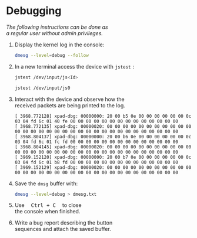 # Debugging

*The following instructions can be done as* <br>
*a regular user without admin privileges.*

1. Display the kernel log in the console:

    ```sh
    dmesg --level=debug --follow
    ```

2. In a new terminal access the device with `jstest` :

    ```sh
    jstest /dev/input/js<Id>
    ```
    
    ```sh
    jstest /dev/input/js0
    ```

3. Interact with the device and observe how the <br>
   received packets are being printed to the log.

    ```
    [ 3968.772128] xpad-dbg: 00000000: 20 00 b5 0e 00 00 00 00 00 00 0c 03 04 fd 6c 01 40 fe 00 00 00 00 00 00 00 00 00 00 00 00 00 00
    [ 3968.772135] xpad-dbg: 00000020: 00 00 00 00 00 00 00 00 00 00 00 00 00 00 00 00 00 00 00 00 00 00 00 00 00 00 00 00 00 00 00 00
    [ 3968.804137] xpad-dbg: 00000000: 20 00 b6 0e 00 00 00 00 00 00 0c 03 04 fd 6c 01 fc fd 00 00 00 00 00 00 00 00 00 00 00 00 00 00
    [ 3968.804145] xpad-dbg: 00000020: 00 00 00 00 00 00 00 00 00 00 00 00 00 00 00 00 00 00 00 00 00 00 00 00 00 00 00 00 00 00 00 00
    [ 3969.152120] xpad-dbg: 00000000: 20 00 b7 0e 00 00 00 00 00 00 0c 03 04 fd 6c 01 b8 fd 00 00 00 00 00 00 00 00 00 00 00 00 00 00
    [ 3969.152129] xpad-dbg: 00000020: 00 00 00 00 00 00 00 00 00 00 00 00 00 00 00 00 00 00 00 00 00 00 00 00 00 00 00 00 00 00 00 00
    ```
    
4. Save the `dmsg` buffer with:

    ```sh
    dmesg --level=debug > dmesg.txt
    ```

5. Use  <kbd> Ctrl + C </kbd>  to close <br>
   the console when finished.

6. Write a bug report describing the button <br>
   sequences and attach the saved buffer.
